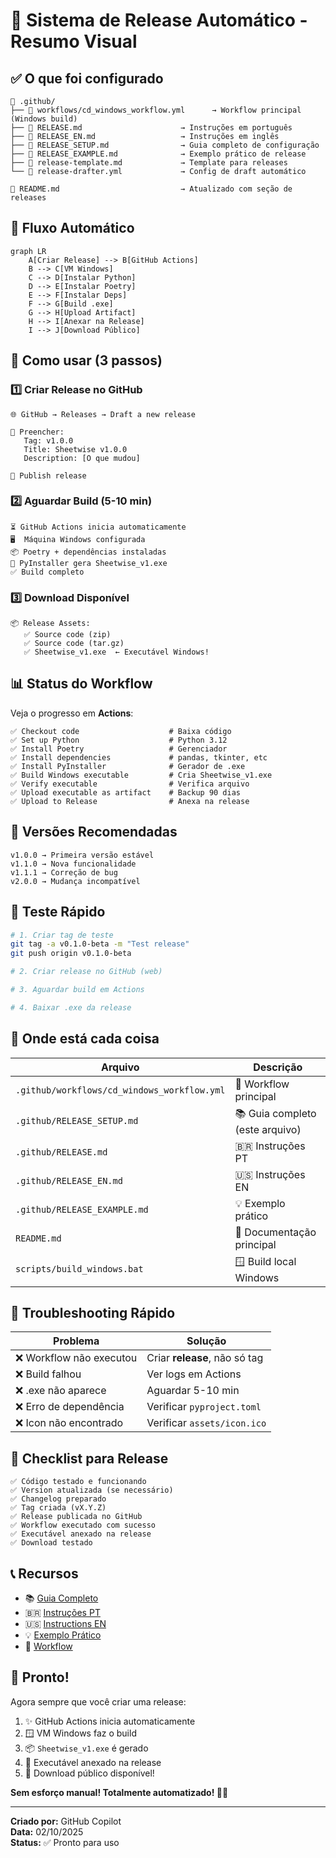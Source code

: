 # 🎯 Sistema de Release Automático - Resumo Visual

## ✅ O que foi configurado

```
📁 .github/
├── 📄 workflows/cd_windows_workflow.yml      → Workflow principal (Windows build)
├── 📄 RELEASE.md                      → Instruções em português
├── 📄 RELEASE_EN.md                   → Instruções em inglês  
├── 📄 RELEASE_SETUP.md                → Guia completo de configuração
├── 📄 RELEASE_EXAMPLE.md              → Exemplo prático de release
├── 📄 release-template.md             → Template para releases
└── 📄 release-drafter.yml             → Config de draft automático

📄 README.md                           → Atualizado com seção de releases
```

## 🔄 Fluxo Automático

```mermaid
graph LR
    A[Criar Release] --> B[GitHub Actions]
    B --> C[VM Windows]
    C --> D[Instalar Python]
    D --> E[Instalar Poetry]
    E --> F[Instalar Deps]
    F --> G[Build .exe]
    G --> H[Upload Artifact]
    H --> I[Anexar na Release]
    I --> J[Download Público]
```

## 🚀 Como usar (3 passos)

### 1️⃣ Criar Release no GitHub

```
🌐 GitHub → Releases → Draft a new release

📝 Preencher:
   Tag: v1.0.0
   Title: Sheetwise v1.0.0
   Description: [O que mudou]
   
🎯 Publish release
```

### 2️⃣ Aguardar Build (5-10 min)

```
⏳ GitHub Actions inicia automaticamente
🖥️  Máquina Windows configurada
📦 Poetry + dependências instaladas
🔨 PyInstaller gera Sheetwise_v1.exe
✅ Build completo
```

### 3️⃣ Download Disponível

```
📦 Release Assets:
   ✅ Source code (zip)
   ✅ Source code (tar.gz)
   ✅ Sheetwise_v1.exe  ← Executável Windows!
```

## 📊 Status do Workflow

Veja o progresso em **Actions**:

```
✅ Checkout code                    # Baixa código
✅ Set up Python                    # Python 3.12
✅ Install Poetry                   # Gerenciador
✅ Install dependencies             # pandas, tkinter, etc
✅ Install PyInstaller              # Gerador de .exe
✅ Build Windows executable         # Cria Sheetwise_v1.exe
✅ Verify executable                # Verifica arquivo
✅ Upload executable as artifact    # Backup 90 dias
✅ Upload to Release                # Anexa na release
```

## 🎨 Versões Recomendadas

```
v1.0.0 → Primeira versão estável
v1.1.0 → Nova funcionalidade
v1.1.1 → Correção de bug
v2.0.0 → Mudança incompatível
```

## 🧪 Teste Rápido

```bash
# 1. Criar tag de teste
git tag -a v0.1.0-beta -m "Test release"
git push origin v0.1.0-beta

# 2. Criar release no GitHub (web)

# 3. Aguardar build em Actions

# 4. Baixar .exe da release
```

## 📁 Onde está cada coisa

| Arquivo | Descrição |
|---------|-----------|
| `.github/workflows/cd_windows_workflow.yml` | 🤖 Workflow principal |
| `.github/RELEASE_SETUP.md` | 📚 Guia completo (este arquivo) |
| `.github/RELEASE.md` | 🇧🇷 Instruções PT |
| `.github/RELEASE_EN.md` | 🇺🇸 Instruções EN |
| `.github/RELEASE_EXAMPLE.md` | 💡 Exemplo prático |
| `README.md` | 📖 Documentação principal |
| `scripts/build_windows.bat` | 🪟 Build local Windows |

## 🔧 Troubleshooting Rápido

| Problema | Solução |
|----------|---------|
| ❌ Workflow não executou | Criar **release**, não só tag |
| ❌ Build falhou | Ver logs em Actions |
| ❌ .exe não aparece | Aguardar 5-10 min |
| ❌ Erro de dependência | Verificar `pyproject.toml` |
| ❌ Icon não encontrado | Verificar `assets/icon.ico` |

## 🎯 Checklist para Release

```
✅ Código testado e funcionando
✅ Version atualizada (se necessário)
✅ Changelog preparado
✅ Tag criada (vX.Y.Z)
✅ Release publicada no GitHub
✅ Workflow executado com sucesso
✅ Executável anexado na release
✅ Download testado
```

## 📞 Recursos

- 📚 [Guia Completo](.github/RELEASE_SETUP.md)
- 🇧🇷 [Instruções PT](.github/RELEASE.md)
- 🇺🇸 [Instructions EN](.github/RELEASE_EN.md)
- 💡 [Exemplo Prático](.github/RELEASE_EXAMPLE.md)
- 🤖 [Workflow](.github/workflows/cd_windows_workflow.yml)

## 🎉 Pronto!

Agora sempre que você criar uma release:

1. ✨ GitHub Actions inicia automaticamente
2. 🪟 VM Windows faz o build
3. 📦 `Sheetwise_v1.exe` é gerado
4. 🚀 Executável anexado na release
5. 💾 Download público disponível!

**Sem esforço manual! Totalmente automatizado! 🤖✨**

---

**Criado por:** GitHub Copilot  
**Data:** 02/10/2025  
**Status:** ✅ Pronto para uso
